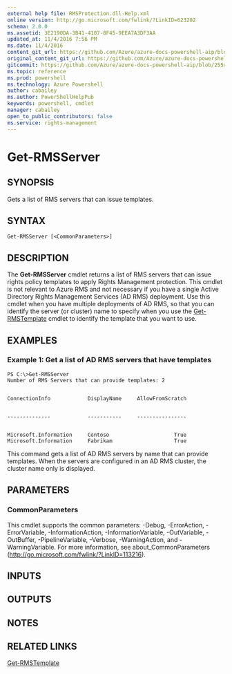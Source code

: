 ```yaml
---
external help file: RMSProtection.dll-Help.xml
online version: http://go.microsoft.com/fwlink/?LinkID=623202
schema: 2.0.0
ms.assetid: 3E2190DA-3B41-4107-8F45-9EEA7A3DF3AA
updated_at: 11/4/2016 7:56 PM
ms.date: 11/4/2016
content_git_url: https://github.com/Azure/azure-docs-powershell-aip/blob/master/Azure%20Information%20Protection/RMSProtection/vlatest/Get-RMSServer.md
original_content_git_url: https://github.com/Azure/azure-docs-powershell-aip/blob/master/Azure%20Information%20Protection/RMSProtection/vlatest/Get-RMSServer.md
gitcommit: https://github.com/Azure/azure-docs-powershell-aip/blob/255ddad98222233495954a5753e4e2da2f26bc6d/Azure%20Information%20Protection/RMSProtection/vlatest/Get-RMSServer.md
ms.topic: reference
ms.prod: powershell
ms.technology: Azure Powershell
author: cabailey
ms.author: PowerShellHelpPub
keywords: powershell, cmdlet
manager: cabailey
open_to_public_contributors: false
ms.service: rights-management
---
```


# Get-RMSServer

## SYNOPSIS
Gets a list of RMS servers that can issue templates.

## SYNTAX

```
Get-RMSServer [<CommonParameters>]
```

## DESCRIPTION
The **Get-RMSServer** cmdlet returns a list of RMS servers that can issue rights policy templates to apply Rights Management protection.
This cmdlet is not relevant to Azure RMS and not necessary if you have a single Active Directory Rights Management Services (AD RMS) deployment.
Use this cmdlet when you have multiple deployments of AD RMS, so that you can identify the server (or cluster) name to specify when you use the [Get-RMSTemplate](./Get-RMSTemplate.md) cmdlet to identify the template that you want to use.

## EXAMPLES

### Example 1: Get a list of AD RMS servers that have templates
```
PS C:\>Get-RMSServer
Number of RMS Servers that can provide templates: 2


ConnectionInfo            DisplayName     AllowFromScratch


--------------            -----------     ----------------


Microsoft.Information     Contoso                     True
Microsoft.Information     Fabrikam                    True
```

This command gets a list of AD RMS servers by name that can provide templates.
When the servers are configured in an AD RMS cluster, the cluster name only is displayed.

## PARAMETERS

### CommonParameters
This cmdlet supports the common parameters: -Debug, -ErrorAction, -ErrorVariable, -InformationAction, -InformationVariable, -OutVariable, -OutBuffer, -PipelineVariable, -Verbose, -WarningAction, and -WarningVariable. For more information, see about_CommonParameters (http://go.microsoft.com/fwlink/?LinkID=113216).

## INPUTS

## OUTPUTS

## NOTES

## RELATED LINKS

[Get-RMSTemplate](xref:RMSProtection/vlatest/Get-RMSTemplate.md)
